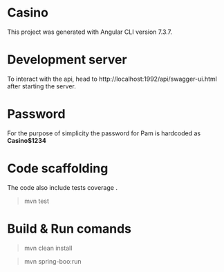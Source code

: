 # Casino
This project was generated with Angular CLI version 7.3.7.

 # Development server

  To interact with the api, head to http://localhost:1992/api/swagger-ui.html after starting the server.

  # Password

  For the purpose of simplicity the password for Pam is hardcoded as  __Casino$1234__

# Code scaffolding

The code also include tests coverage .

> mvn test
    
# Build & Run comands

 >  mvn clean install

 >  mvn spring-boo:run
